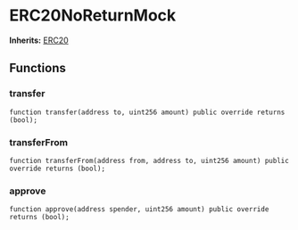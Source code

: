 # ERC20NoReturnMock
**Inherits:**
[ERC20](/lib/solady/ext/wake/weird/Bytes32Metadata.sol/contract.ERC20.md)


## Functions
### transfer


```solidity
function transfer(address to, uint256 amount) public override returns (bool);
```

### transferFrom


```solidity
function transferFrom(address from, address to, uint256 amount) public override returns (bool);
```

### approve


```solidity
function approve(address spender, uint256 amount) public override returns (bool);
```

